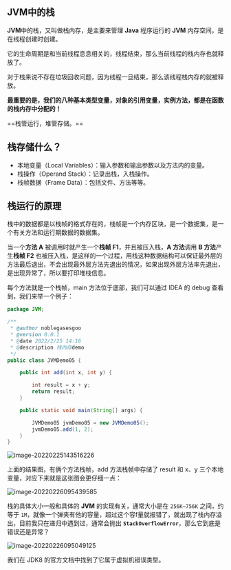 ## JVM中的栈

**JVM**中的栈，又叫做栈内存，是主要来管理 **Java** 程序运行的 **JVM** 内存空间，是在线程创建时创建。

它的生命周期是和当前线程息息相关的，线程结束，那么当前线程的栈内存也就释放了。

对于栈来说不存在垃圾回收问题，因为线程一旦结束，那么该线程栈内存的就被释放。

**最重要的是，我们的八种基本类型变量，对象的引用变量，实例方法，都是在函数的栈内存中分配的！**

==栈管运行，堆管存储。==



## 栈存储什么？

- 本地变量（Local Variables）：输入参数和输出参数以及方法内的变量。
- 栈操作（Operand Stack）：记录出栈，入栈操作。
- 栈帧数据（Frame Data）：包括文件、方法等等。



## 栈运行的原理

栈中的数据都是以栈帧的格式存在的，栈帧是一个内存区块，是一个数据集，是一个有关方法和运行期数据的数据集。

当一个**方法 A** 被调用时就产生一个**栈帧 F1**，并且被压入栈，**A 方法**调用 **B 方法**产生**栈帧 F2** 也被压入栈，是这样的一个过程，用栈这种数据结构可以保证最外层的方法最后退出，不会出现最外层方法先退出的情况，如果出现外层方法率先退出，是出现异常了，所以要打印堆栈信息。

每个方法就是一个栈帧，main 方法位于底部，我们可以通过 IDEA 的 debug 查看到，我们来举一个例子：

```java
package JVM;

/**
 * @author noblegasesgoo
 * @version 0.0.1
 * @date 2022/2/25 14:16
 * @description 栈内存demo
 */
public class JVMDemo05 {

    public int add(int x, int y) {

        int result = x + y;
        return result;
    }

    public static void main(String[] args) {

        JVMDemo05 jvmDemo05 = new JVMDemo05();
        jvmDemo05.add(1, 2);
    }
}
```

![image-20220225143516226](2022-02-25-JVM栈.assets/image-20220225143516226.png)

上面的结果图，有俩个方法栈帧，add 方法栈帧中存储了 result 和 x、y 三个本地变量，对应下来就是这张图会更仔细一点：

![image-20220226095439585](2022-02-25-JVM栈.assets/image-20220226095439585.png)

栈的具体大小一般和具体的 **JVM** 的实现有关，通常大小是在 `256K~756K` 之间，约等于 `1M`，就像一个弹夹有他的容量，超过这个容f量就报错了，就出现了栈内存溢出，目前我只在递归中遇到过，通常会抛出 **`StackOverflowError`**，那么它到底是错误还是异常？

![image-20220226095049125](2022-02-25-JVM栈.assets/image-20220226095049125.png)

我们在 JDK8 的官方文档中找到了它属于虚拟机错误类型。

